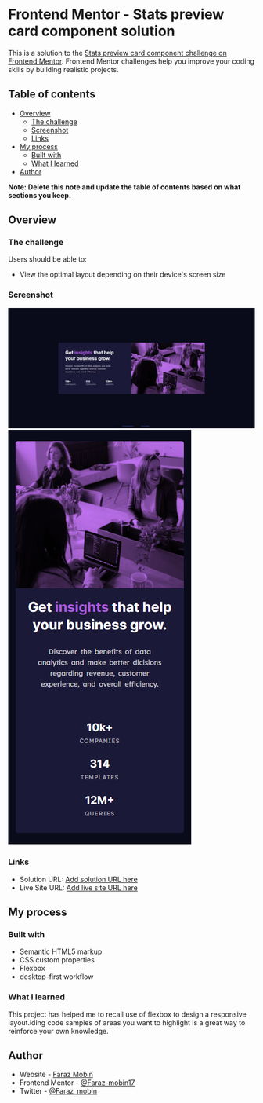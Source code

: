 # Frontend Mentor - Stats preview card component solution

This is a solution to the [Stats preview card component challenge on Frontend Mentor](https://www.frontendmentor.io/challenges/stats-preview-card-component-8JqbgoU62). Frontend Mentor challenges help you improve your coding skills by building realistic projects. 

## Table of contents

- [Overview](#overview)
  - [The challenge](#the-challenge)
  - [Screenshot](#screenshot)
  - [Links](#links)
- [My process](#my-process)
  - [Built with](#built-with)
  - [What I learned](#what-i-learned)
- [Author](#author)


**Note: Delete this note and update the table of contents based on what sections you keep.**

## Overview

### The challenge

Users should be able to:

- View the optimal layout depending on their device's screen size

### Screenshot

![](./screenshot.png)
![](./screenshot_two.png)

### Links

- Solution URL: [Add solution URL here](https://your-solution-url.com)
- Live Site URL: [Add live site URL here](https://your-live-site-url.com)

## My process

### Built with

- Semantic HTML5 markup
- CSS custom properties
- Flexbox
- desktop-first workflow

### What I learned

This project has helped me to recall use of flexbox to design a responsive layout.iding code samples of areas you want to highlight is a great way to reinforce your own knowledge.

## Author

- Website - [Faraz Mobin](https://www.your-site.com)
- Frontend Mentor - [@Faraz-mobin17](https://www.frontendmentor.io/profile/Faraz-mobin17)
- Twitter - [@Faraz_mobin](https://twitter.com/Faraz_mobin)
